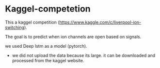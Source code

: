 # Kaggel-competetion

This a kaggel competition (https://www.kaggle.com/c/liverpool-ion-switching).

The goal is to predict when ion channels are open based on signals.

we used Deep lstm as a model (pytorch). 

- we did not upload the data because its large. it can be downloaded and processed from the kaggel website.
